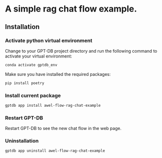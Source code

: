 # A simple rag chat flow example.

## Installation

### Activate python virtual environment

Change to your GPT-DB project directory and run the following command to activate your virtual environment:
```bash
conda activate gptdb_env
```

Make sure you have installed the required packages:
```bash
pip install poetry
```

### Install current package

```bash
gptdb app install awel-flow-rag-chat-example
```

### Restart GPT-DB

Restart GPT-DB to see the new chat flow in the web page.

### Uninstallation

```bash
gptdb app uninstall awel-flow-rag-chat-example
```